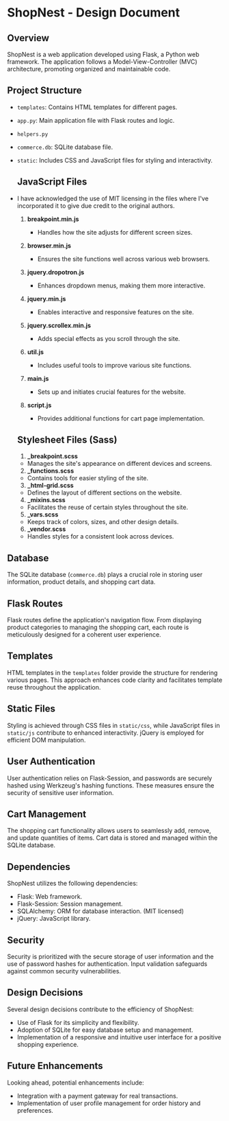 # ShopNest - Design Document

## Overview
ShopNest is a web application developed using Flask, a Python web framework. The application follows a Model-View-Controller (MVC) architecture, promoting organized and maintainable code.

## Project Structure

- `templates`: Contains HTML templates for different pages.
- `app.py`: Main application file with Flask routes and logic.
- `helpers.py`
- `commerce.db`: SQLite database file.
- `static`: Includes CSS and JavaScript files for styling and interactivity.

    ## JavaScript Files
- I have acknowledged the use of MIT licensing in the files where I've incorporated it to give due credit to the original authors.
    1. **breakpoint.min.js**
        - Handles how the site adjusts for different screen sizes.

    2. **browser.min.js**
         - Ensures the site functions well across various web browsers.

    3. **jquery.dropotron.js**
         - Enhances dropdown menus, making them more interactive.

    4. **jquery.min.js**
        - Enables interactive and responsive features on the site.

    5. **jquery.scrollex.min.js**
        - Adds special effects as you scroll through the site.

    6. **util.js**
        - Includes useful tools to improve various site functions.

    7. **main.js**
        - Sets up and initiates crucial features for the website.

    8. **script.js**
        - Provides additional functions for cart page implementation.

    ## Stylesheet Files (Sass)

    1. **_breakpoint.scss**
    - Manages the site's appearance on different devices and screens.

    2. **_functions.scss**
    - Contains tools for easier styling of the site.

    3. **_html-grid.scss**
    - Defines the layout of different sections on the website.

    4. **_mixins.scss**
    - Facilitates the reuse of certain styles throughout the site.

    5. **_vars.scss**
   - Keeps track of colors, sizes, and other design details.

    6. **_vendor.scss**
   - Handles styles for a consistent look across devices.

## Database
The SQLite database (`commerce.db`) plays a crucial role in storing user information, product details, and shopping cart data.

## Flask Routes
Flask routes define the application's navigation flow. From displaying product categories to managing the shopping cart, each route is meticulously designed for a coherent user experience.

## Templates
HTML templates in the `templates` folder provide the structure for rendering various pages. This approach enhances code clarity and facilitates template reuse throughout the application.

## Static Files
Styling is achieved through CSS files in `static/css`, while JavaScript files in `static/js` contribute to enhanced interactivity. jQuery is employed for efficient DOM manipulation.

## User Authentication
User authentication relies on Flask-Session, and passwords are securely hashed using Werkzeug's hashing functions. These measures ensure the security of sensitive user information.

## Cart Management
The shopping cart functionality allows users to seamlessly add, remove, and update quantities of items. Cart data is stored and managed within the SQLite database.

## Dependencies
ShopNest utilizes the following dependencies:
- Flask: Web framework.
- Flask-Session: Session management.
- SQLAlchemy: ORM for database interaction. (MIT licensed)
- jQuery: JavaScript library.

## Security
Security is prioritized with the secure storage of user information and the use of password hashes for authentication. Input validation safeguards against common security vulnerabilities.

## Design Decisions
Several design decisions contribute to the efficiency of ShopNest:
- Use of Flask for its simplicity and flexibility.
- Adoption of SQLite for easy database setup and management.
- Implementation of a responsive and intuitive user interface for a positive shopping experience.

## Future Enhancements
Looking ahead, potential enhancements include:
- Integration with a payment gateway for real transactions.
- Implementation of user profile management for order history and preferences.

